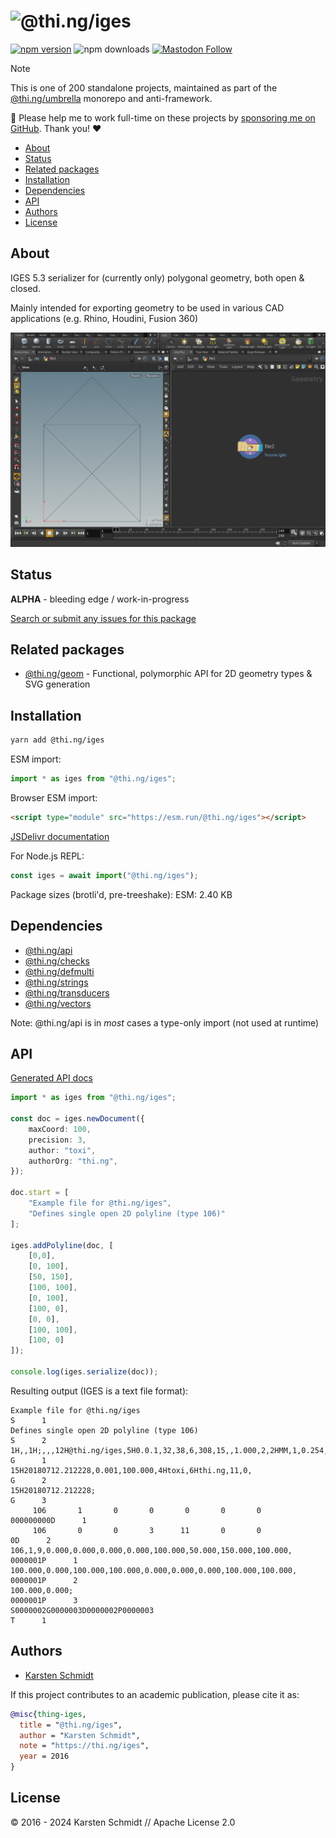 <!-- This file is generated - DO NOT EDIT! -->
<!-- Please see: https://github.com/thi-ng/umbrella/blob/develop/CONTRIBUTING.md#changes-to-readme-files -->
# ![@thi.ng/iges](https://media.thi.ng/umbrella/banners-20230807/thing-iges.svg?14da563f)

[![npm version](https://img.shields.io/npm/v/@thi.ng/iges.svg)](https://www.npmjs.com/package/@thi.ng/iges)
![npm downloads](https://img.shields.io/npm/dm/@thi.ng/iges.svg)
[![Mastodon Follow](https://img.shields.io/mastodon/follow/109331703950160316?domain=https%3A%2F%2Fmastodon.thi.ng&style=social)](https://mastodon.thi.ng/@toxi)

> [!NOTE]
> This is one of 200 standalone projects, maintained as part
> of the [@thi.ng/umbrella](https://github.com/thi-ng/umbrella/) monorepo
> and anti-framework.
>
> 🚀 Please help me to work full-time on these projects by [sponsoring me on
> GitHub](https://github.com/sponsors/postspectacular). Thank you! ❤️

- [About](#about)
- [Status](#status)
- [Related packages](#related-packages)
- [Installation](#installation)
- [Dependencies](#dependencies)
- [API](#api)
- [Authors](#authors)
- [License](#license)

## About

IGES 5.3 serializer for (currently only) polygonal geometry, both open & closed.

Mainly intended for exporting geometry to be used in various CAD
applications (e.g. Rhino, Houdini, Fusion 360)

![houdini](https://raw.githubusercontent.com/thi-ng/umbrella/develop/assets/iges/iges-houdini.png)

## Status

**ALPHA** - bleeding edge / work-in-progress

[Search or submit any issues for this package](https://github.com/thi-ng/umbrella/issues?q=%5Biges%5D+in%3Atitle)

## Related packages

- [@thi.ng/geom](https://github.com/thi-ng/umbrella/tree/develop/packages/geom) - Functional, polymorphic API for 2D geometry types & SVG generation

## Installation

```bash
yarn add @thi.ng/iges
```

ESM import:

```ts
import * as iges from "@thi.ng/iges";
```

Browser ESM import:

```html
<script type="module" src="https://esm.run/@thi.ng/iges"></script>
```

[JSDelivr documentation](https://www.jsdelivr.com/)

For Node.js REPL:

```js
const iges = await import("@thi.ng/iges");
```

Package sizes (brotli'd, pre-treeshake): ESM: 2.40 KB

## Dependencies

- [@thi.ng/api](https://github.com/thi-ng/umbrella/tree/develop/packages/api)
- [@thi.ng/checks](https://github.com/thi-ng/umbrella/tree/develop/packages/checks)
- [@thi.ng/defmulti](https://github.com/thi-ng/umbrella/tree/develop/packages/defmulti)
- [@thi.ng/strings](https://github.com/thi-ng/umbrella/tree/develop/packages/strings)
- [@thi.ng/transducers](https://github.com/thi-ng/umbrella/tree/develop/packages/transducers)
- [@thi.ng/vectors](https://github.com/thi-ng/umbrella/tree/develop/packages/vectors)

Note: @thi.ng/api is in _most_ cases a type-only import (not used at runtime)

## API

[Generated API docs](https://docs.thi.ng/umbrella/iges/)

```ts
import * as iges from "@thi.ng/iges";

const doc = iges.newDocument({
    maxCoord: 100,
    precision: 3,
    author: "toxi",
    authorOrg: "thi.ng",
});

doc.start = [
    "Example file for @thi.ng/iges",
    "Defines single open 2D polyline (type 106)"
];

iges.addPolyline(doc, [
    [0,0],
    [0, 100],
    [50, 150],
    [100, 100],
    [0, 100],
    [100, 0],
    [0, 0],
    [100, 100],
    [100, 0]
]);

console.log(iges.serialize(doc));
```

Resulting output (IGES is a text file format):

```iges
Example file for @thi.ng/iges                                           S      1
Defines single open 2D polyline (type 106)                              S      2
1H,,1H;,,,12H@thi.ng/iges,5H0.0.1,32,38,6,308,15,,1.000,2,2HMM,1,0.254, G      1
15H20180712.212228,0.001,100.000,4Htoxi,6Hthi.ng,11,0,                  G      2
15H20180712.212228;                                                     G      3
     106       1       0       0       0       0       0       000000000D      1
     106       0       0       3      11       0       0               0D      2
106,1,9,0.000,0.000,0.000,0.000,100.000,50.000,150.000,100.000,  0000001P      1
100.000,0.000,100.000,100.000,0.000,0.000,0.000,100.000,100.000, 0000001P      2
100.000,0.000;                                                   0000001P      3
S0000002G0000003D0000002P0000003                                        T      1
```

## Authors

- [Karsten Schmidt](https://thi.ng)

If this project contributes to an academic publication, please cite it as:

```bibtex
@misc{thing-iges,
  title = "@thi.ng/iges",
  author = "Karsten Schmidt",
  note = "https://thi.ng/iges",
  year = 2016
}
```

## License

&copy; 2016 - 2024 Karsten Schmidt // Apache License 2.0
